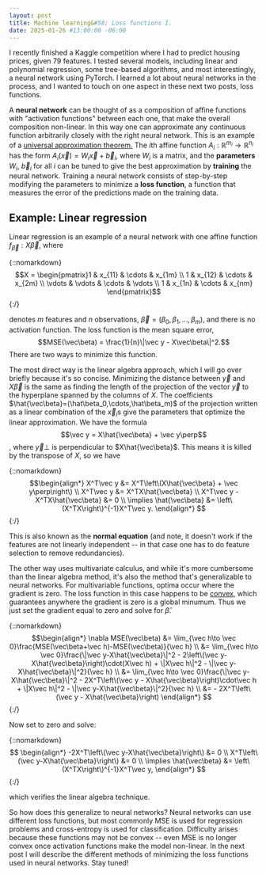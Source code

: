 ```yaml
---
layout: post
title: Machine learning&#58; Loss functions I.
date: 2025-01-26 #13:00:00 -06:00
---
```

I recently finished a Kaggle competition where I had to predict housing prices, given 79 features.  I tested several models, including linear and polynomial regression, some tree-based algorithms, and most interestingly, a neural network using PyTorch.  I learned a lot about neural networks in the process, and I wanted to touch on one aspect in these next two posts, loss functions.

A **neural network** can be thought of as a composition of affine functions with "activation functions" between each one, that make the overall composition non-linear.  In this way one can approximate any continuous function arbitrarily closely with the right neural network.  This is an example of a [universal approximation theorem.](https://en.wikipedia.org/wiki/Universal_approximation_theorem)  The $i$th affine function $A_i:\mathbb R^{m_i}\to \mathbb R^{n_i}$ has the form $A_i(\vec x) = W_i\vec x +\vec b_i$, where $W_i$ is a matrix, and the **parameters** $W_i$, $\vec b_i$ for all $i$ can be tuned to give the best approximation by **training** the neural network.  Training a neural network consists of step-by-step modifying the parameters to minimize a **loss function**, a function that measures the error of the predictions made on the training data.  

## Example: Linear regression

Linear regression is an example of a neural network with one affine function $f_{\vec\beta}:X\vec\beta$, where 

{::nomarkdown}
$$X = \begin{pmatrix}1 & x_{11} & \cdots & x_{1m} \\
1 & x_{12} & \cdots & x_{2m} \\
\vdots & \vdots & \cdots & \vdots \\
1 & x_{1n} & \cdots & x_{nm}
\end{pmatrix}$$
{:/}

denotes $m$ features and $n$ observations, $\vec\beta = (\beta_0,\beta_1,\dots,\beta_m)$, and there is no activation function.  The loss function is the mean square error, 
$$MSE(\vec\beta) = \frac{1}{n}\|\vec y - X\vec\beta\|^2.$$
There are two ways to minimize this function.  

The most direct way is the linear algebra approach, which I will go over briefly because it's so concise.  Minimizing the distance between $\vec y$ and $X\vec\beta$ is the same as finding the length of the projection of the vector $\vec y$ to the hyperplane spanned by the columns of $X$.  The coefficients $\hat{\vec\beta}=(\hat\beta_0,\cdots,\hat\beta_m)$ of the projection written as a linear combination of the $\vec x_i$s give the parameters that optimize the linear approximation.  We have the formula
$$\vec y = X\hat{\vec\beta} + \vec y\perp$$,
where $\vec y\perp$ is perpendicular to $X\hat{\vec\beta}$.  This means it is killed by the transpose of $X$, so we have

{::nomarkdown}
$$\begin{align*}
X^T\vec y &= X^T\left\(X\hat{\vec\beta} + \vec y\perp\right\) \\
X^T\vec y &= X^TX\hat{\vec\beta} \\
X^T\vec y - X^TX\hat{\vec\beta} &= 0 \\
\implies \hat{\vec\beta} &= \left\(X^TX\right\)^{-1}X^T\vec y.
\end{align*}
$$ 
{:/}

This is also known as the **normal equation** (and note, it doesn't work if the features are not linearly independent -- in that case one has to do feature selection to remove redundancies).

The other way uses multivariate calculus, and while it's more cumbersome than the linear algebra method, it's also the method that's generalizable to neural networks.  For multivariable functions, optima occur where the gradient is zero.  The loss function in this case happens to be [convex,](https://en.wikipedia.org/wiki/Convex_function) which guarantees anywhere the gradient is zero is a global minumum.  Thus we just set the gradient equal to zero and solve for $\hat\beta$.

{::nomarkdown}
$$\begin{align*}
\nabla MSE(\vec\beta) &= \lim_{\vec h\to \vec 0}\frac{MSE(\vec\beta+\vec h)-MSE(\vec\beta)}{\vec h} \\
 &= \lim_{\vec h\to \vec 0}\frac{\|\vec y-X\hat{\vec\beta}\|^2 - 2\left\(\vec y-X\hat{\vec\beta}\right)\cdot(X\vec h) + \|X\vec h\|^2 - \|\vec y-X\hat{\vec\beta}\|^2}{\vec h} \\
 &= \lim_{\vec h\to \vec 0}\frac{\|\vec y-X\hat{\vec\beta}\|^2 - 2X^T\left\(\vec y - X\hat{\vec\beta}\right)\cdot\vec h + \|X\vec h\|^2 - \|\vec y-X\hat{\vec\beta}\|^2}{\vec h} \\
 &= - 2X^T\left\(\vec y - X\hat{\vec\beta}\right)
\end{align*}
$$
{:/}

Now set to zero and solve:

{::nomarkdown}
$$
\begin{align*}
-2X^T\left\(\vec y-X\hat{\vec\beta}\right\) &= 0 \\
X^T\left\(\vec y-X\hat{\vec\beta}\right\) &= 0 \\
\implies \hat{\vec\beta} &= \left\(X^TX\right\)^{-1}X^T\vec y,
\end{align*}
$$
{:/}

which verifies the linear algebra technique.

So how does this generalize to neural networks?  Neural networks can use different loss functions, but most commonly MSE is used for regression problems and cross-entropy is used for classification.  Difficulty arises because these functions may not be convex -- even MSE is no longer convex once activation functions make the model non-linear.  In the next post I will describe the different methods of minimizing the loss functions used in neural networks.  Stay tuned!